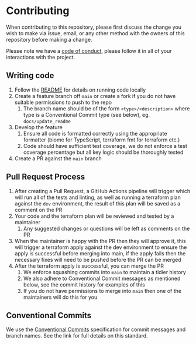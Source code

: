 # Contributing

When contributing to this repository, please first discuss the change you wish to make via issue, email, or any other method with the owners of this repository before making a change.

Please note we have a [code of conduct](./CODE_OF_CONDUCT.md), please follow it in all of your interactions with the project.

## Writing code

1. Follow the [README](./README.md) for details on running code locally
1. Create a feature branch off `main` or create a fork if you do not have suitable permissions to push to the repo
   1. The branch name should be of the form `<type>/<description>` where type is a Conventional Commit type (see below), eg. `docs/update_readme`
1. Develop the feature
   1. Ensure all code is formatted correctly using the appropriate formatter (biome for TypeScript, terraform fmt for terraform etc.)
   1. Code should have sufficient test coverage, we do not enforce a test coverage percentage but all key logic should be thoroughly tested
1. Create a PR against the `main` branch

## Pull Request Process

1. After creating a Pull Request, a GitHub Actions pipeline will trigger which will run all of the tests and linting, as well as running a terraform plan against the `dev` environment, the result of this plan will be saved as a comment on the PR
1. Your code and the terraform plan will be reviewed and tested by a maintainer
   1. Any suggested changes or questions will be left as comments on the PR
1. When the maintainer is happy with the PR then they will approve it, this will trigger a terraform apply against the dev environment to ensure the apply is successful before merging into main, if the apply fails then the necessary fixes will need to be pushed before the PR can be merged
1. After the terraform apply is successful, you can merge the PR
   1. We enforce squashing commits into `main` to maintain a tidier history
   1. We also adhere to Conventional Commit messages as mentioned below, see the commit history for examples of this
   1. If you do not have permissions to merge into `main` then one of the maintainers will do this for you 

## Conventional Commits

We use the [Conventional Commits](https://www.conventionalcommits.org/en/v1.0.0) specification for commit messages and branch names. See the link for full details on this standard.
